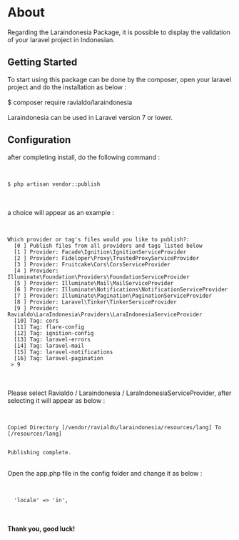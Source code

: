 # About

Regarding the Laraindonesia Package, it is possible to display the validation of your laravel project in Indonesian.
<br>

## Getting Started

To start using this package can be done by the composer, open your laravel project and do the installation as below :
<br> <br>
$ composer require ravialdo/laraindonesia
<br> <br>
Laraindonesia can be used in Laravel version 7 or lower.

## Configuration
after completing install, do the following command :
<br> <br>

<code>
$ php artisan vendor::publish
</code>
<br> <br>

a choice will appear as an example :
<br> <br>

<code>
Which provider or tag's files would you like to publish?:
  [0 ] Publish files from all providers and tags listed below
  [1 ] Provider: Facade\Ignition\IgnitionServiceProvider
  [2 ] Provider: Fideloper\Proxy\TrustedProxyServiceProvider
  [3 ] Provider: Fruitcake\Cors\CorsServiceProvider
  [4 ] Provider: Illuminate\Foundation\Providers\FoundationServiceProvider
  [5 ] Provider: Illuminate\Mail\MailServiceProvider
  [6 ] Provider: Illuminate\Notifications\NotificationServiceProvider
  [7 ] Provider: Illuminate\Pagination\PaginationServiceProvider
  [8 ] Provider: Laravel\Tinker\TinkerServiceProvider
  [9 ] Provider: Ravialdo\LaraIndonesia\Providers\LaraIndonesiaServiceProvider
  [10] Tag: cors
  [11] Tag: flare-config
  [12] Tag: ignition-config
  [13] Tag: laravel-errors
  [14] Tag: laravel-mail
  [15] Tag: laravel-notifications
  [16] Tag: laravel-pagination
 > 9
</code>
<br> <br>

Please select Ravialdo / Laraindonesia / LaraIndonesiaServiceProvider, after selecting it will appear as below :
<br> <br>

<code>
Copied Directory [/vendor/ravialdo/laraindonesia/resources/lang] To [/resources/lang]

Publishing complete.
</code>
<br> <br>

Open the app.php file in the config folder and change it as below :
<br> <br>

<code>
  'locale' => 'in',
</code>
<br> <br>

<b>Thank you, good luck!</b>
